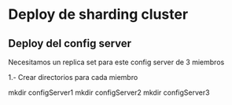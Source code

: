 # Deploy de sharding cluster

## Deploy del config server

Necesitamos un replica set para este config server de 3 miembros

1.- Crear directorios para cada miembro

mkdir configServer1
mkdir configServer2
mkdir configServer3
